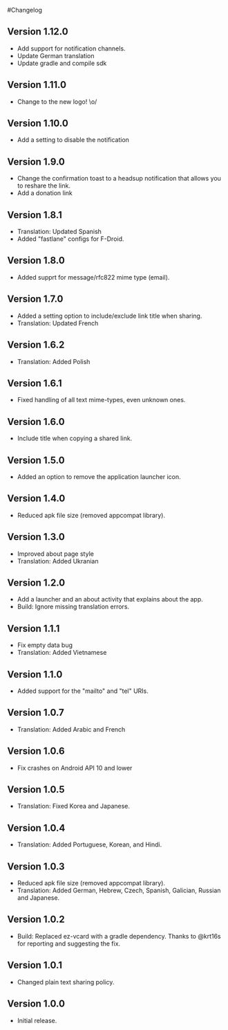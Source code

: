 #Changelog

## Version 1.12.0
* Add support for notification channels.
* Update German translation
* Update gradle and compile sdk

## Version 1.11.0
* Change to the new logo! \o/

## Version 1.10.0
* Add a setting to disable the notification

## Version 1.9.0
* Change the confirmation toast to a headsup notification that allows you to reshare the link.
* Add a donation link

## Version 1.8.1
* Translation: Updated Spanish
* Added "fastlane" configs for F-Droid.

## Version 1.8.0
* Added supprt for message/rfc822 mime type (email).

## Version 1.7.0
* Added a setting option to include/exclude link title when sharing.
* Translation: Updated French

## Version 1.6.2
* Translation: Added Polish

## Version 1.6.1
* Fixed handling of all text mime-types, even unknown ones.

## Version 1.6.0
* Include title when copying a shared link.

## Version 1.5.0
* Added an option to remove the application launcher icon.

## Version 1.4.0
* Reduced apk file size (removed appcompat library).

## Version 1.3.0
* Improved about page style
* Translation: Added Ukranian

## Version 1.2.0
* Add a launcher and an about activity that explains about the app.
* Build: Ignore missing translation errors.

## Version 1.1.1
* Fix empty data bug
* Translation: Added Vietnamese

## Version 1.1.0
* Added support for the "mailto" and "tel" URIs.

## Version 1.0.7
* Translation: Added Arabic and French

## Version 1.0.6
* Fix crashes on Android API 10 and lower

## Version 1.0.5
* Translation: Fixed Korea and Japanese.

## Version 1.0.4
* Translation: Added Portuguese, Korean, and Hindi.

## Version 1.0.3
* Reduced apk file size (removed appcompat library).
* Translation: Added German, Hebrew, Czech, Spanish, Galician, Russian and Japanese.

## Version 1.0.2
* Build: Replaced ez-vcard with a gradle dependency. Thanks to @krt16s for reporting and suggesting the fix.

## Version 1.0.1
* Changed plain text sharing policy.

## Version 1.0.0
* Initial release.

